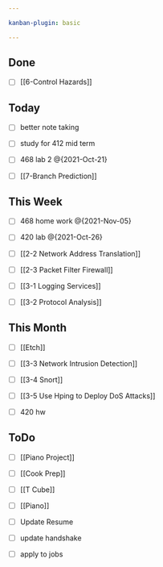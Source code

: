 ```yaml
---

kanban-plugin: basic

---
```


## Done

- [ ] [[6-Control Hazards]]


## Today

- [ ] better note taking
- [ ] study for 412 mid term
- [ ] 468 lab 2 @{2021-Oct-21}
- [ ] [[7-Branch Prediction]]


## This Week

- [ ] 468 home work @{2021-Nov-05}
- [ ] 420 lab @{2021-Oct-26}
- [ ] [[2-2 Network Address Translation]]
- [ ] [[2-3 Packet Filter Firewall]]
- [ ] [[3-1 Logging Services]]
- [ ] [[3-2 Protocol Analysis]]


## This Month

- [ ] [[Etch]]
- [ ] [[3-3 Network Intrusion Detection]]
- [ ] [[3-4 Snort]]
- [ ] [[3-5 Use Hping to Deploy DoS Attacks]]
- [ ] 420 hw


## ToDo

- [ ] [[Piano Project]]
- [ ] [[Cook Prep]]
- [ ] [[T Cube]]
- [ ] [[Piano]]
- [ ] Update Resume
- [ ] update handshake
- [ ] apply to jobs


